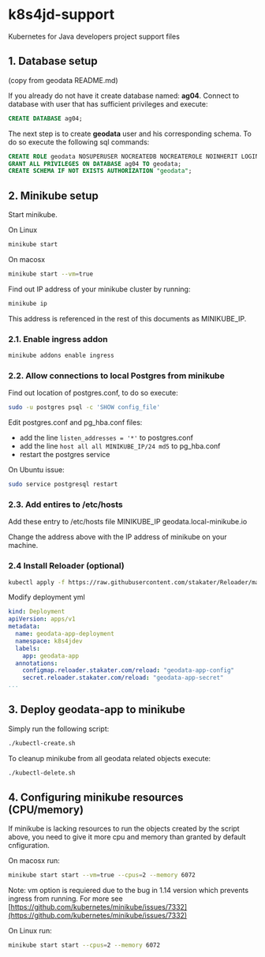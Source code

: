 # k8s4jd-support
Kubernetes for Java developers project support files

## 1. Database setup 
(copy from geodata README.md)

If you already do not have it create database named: **ag04**. 
Connect to database with user that has sufficient privileges and execute:

```sql
CREATE DATABASE ag04;
```

The next step is to create **geodata** user and his corresponding schema.
To do so execute the following sql commands:

```sql
CREATE ROLE geodata NOSUPERUSER NOCREATEDB NOCREATEROLE NOINHERIT LOGIN PASSWORD 'geodatapwd';
GRANT ALL PRIVILEGES ON DATABASE ag04 TO geodata;
CREATE SCHEMA IF NOT EXISTS AUTHORIZATION "geodata";
```

## 2. Minikube setup

Start minikube.

On Linux

```sh
minikube start
```
On macosx

```sh
minikube start --vm=true
```

Find out IP address of your minikube cluster by running:

```sh
minikube ip
```

This address is referenced in the rest of this documents as MINIKUBE_IP.

### 2.1. Enable ingress addon

```sh
minikube addons enable ingress
```

### 2.2. Allow connections to local Postgres from minikube 

Find out location of postgres.conf, to do so execute:

```bash
sudo -u postgres psql -c 'SHOW config_file'
```
Edit postgres.conf and pg_hba.conf files: 

* add the line `listen_addresses = '*'` to postgres.conf
* add the line `host all all MINIKUBE_IP/24 md5` to pg_hba.conf
* restart the postgres service

On Ubuntu issue:
```bash
sudo service postgresql restart
```

### 2.3. Add entires to /etc/hosts

Add these entry to /etc/hosts file
MINIKUBE_IP    geodata.local-minikube.io

Change the address above with the IP address of minikube on your machine.

### 2.4 Install Reloader (optional)

```sh
kubectl apply -f https://raw.githubusercontent.com/stakater/Reloader/master/deployments/kubernetes/reloader.yaml
```

Modify deployment yml

```yml
kind: Deployment
apiVersion: apps/v1
metadata:
  name: geodata-app-deployment
  namespace: k8s4jdev
  labels:
    app: geodata-app
  annotations:
    configmap.reloader.stakater.com/reload: "geodata-app-config"
    secret.reloader.stakater.com/reload: "geodata-app-secret"
...
```

## 3. Deploy geodata-app to minikube

Simply run the following script:

```bash
./kubectl-create.sh
```


To cleanup minikube from all geodata related objects execute:

```bash
./kubectl-delete.sh
```

## 4. Configuring minikube resources (CPU/memory)

If minikube is lacking resources to run the objects created by the script above, you need to give it more cpu and memory than granted by default cnfiguration.

On macosx run:

```sh
minikube start start --vm=true --cpus=2 --memory 6072
```
Note: vm option is requiered due to the bug in 1.14 version which prevents ingress from running. For more see [https://github.com/kubernetes/minikube/issues/7332](https://github.com/kubernetes/minikube/issues/7332)

On Linux run:

```sh
minikube start start --cpus=2 --memory 6072
```

